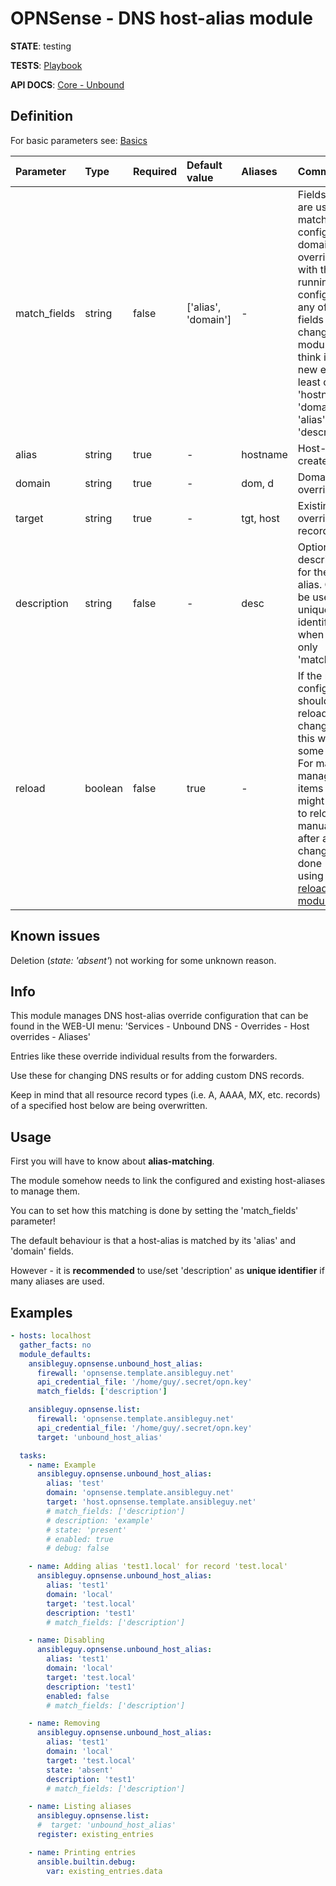 # OPNSense - DNS host-alias module

**STATE**: testing

**TESTS**: [Playbook](https://github.com/ansibleguy/collection_opnsense/blob/stable/tests/unbound_host_alias.yml)

**API DOCS**: [Core - Unbound](https://docs.opnsense.org/development/api/core/unbound.html)

## Definition

For basic parameters see: [Basics](https://github.com/ansibleguy/collection_opnsense/blob/stable/docs/use_basic.md#definition)

| Parameter    | Type   | Required | Default value | Aliases   | Comment                                                                                                                                                                                                                        |
|:-------------|:-------|:---------|:--------------|:----------|:-------------------------------------------------------------------------------------------------------------------------------------------------------------------------------------------------------------------------------|
| match_fields | string | false    | ['alias', 'domain']              | -         | Fields that are used to match configured domain-overrides with the running config - if any of those fields are changed, the module will think it's a new entry. At least one of: 'hostname', 'domain', 'alias',  'description' |
| alias        | string | true     | -             | hostname  | Host-alias to create                                                                                                                                                                                                           |
| domain       | string | true     | -             | dom, d    | Domain to override                                                                                                                                                                                                             |
| target       | string | true     | -             | tgt, host | Existing host override record                                                                                                                                                                                                  |
| description  | string | false    | -             | desc      | Optional description for the host-alias. Could be used as unique-identifier when set as only 'match_field'.                                                                                                                    |
| reload       | boolean | false    | true                 | -         | If the running config should be reloaded on change - this will take some time. For mass-managing items you might want to reload it manually after all changes are done => using the [reload module](https://github.com/ansibleguy/collection_opnsense/blob/stable/docs/use_reload.md). |

## Known issues

Deletion (_state: 'absent'_) not working for some unknown reason.

## Info

This module manages DNS host-alias override configuration that can be found in the WEB-UI menu: 'Services - Unbound DNS - Overrides - Host overrides - Aliases'

Entries like these override individual results from the forwarders.

Use these for changing DNS results or for adding custom DNS records.

Keep in mind that all resource record types (i.e. A, AAAA, MX, etc. records) of a specified host below are being overwritten.

## Usage

First you will have to know about **alias-matching**.

The module somehow needs to link the configured and existing host-aliases to manage them.

You can to set how this matching is done by setting the 'match_fields' parameter!

The default behaviour is that a host-alias is matched by its 'alias' and 'domain' fields.

However - it is **recommended** to use/set 'description' as **unique identifier** if many aliases are used.


## Examples

```yaml
- hosts: localhost
  gather_facts: no
  module_defaults:
    ansibleguy.opnsense.unbound_host_alias:
      firewall: 'opnsense.template.ansibleguy.net'
      api_credential_file: '/home/guy/.secret/opn.key'
      match_fields: ['description']

    ansibleguy.opnsense.list:
      firewall: 'opnsense.template.ansibleguy.net'
      api_credential_file: '/home/guy/.secret/opn.key'
      target: 'unbound_host_alias'

  tasks:
    - name: Example
      ansibleguy.opnsense.unbound_host_alias:
        alias: 'test'
        domain: 'opnsense.template.ansibleguy.net'
        target: 'host.opnsense.template.ansibleguy.net'
        # match_fields: ['description']
        # description: 'example'
        # state: 'present'
        # enabled: true
        # debug: false

    - name: Adding alias 'test1.local' for record 'test.local'
      ansibleguy.opnsense.unbound_host_alias:
        alias: 'test1'
        domain: 'local'
        target: 'test.local'
        description: 'test1'
        # match_fields: ['description']

    - name: Disabling
      ansibleguy.opnsense.unbound_host_alias:
        alias: 'test1'
        domain: 'local'
        target: 'test.local'
        description: 'test1'
        enabled: false
        # match_fields: ['description']

    - name: Removing
      ansibleguy.opnsense.unbound_host_alias:
        alias: 'test1'
        domain: 'local'
        target: 'test.local'
        state: 'absent'
        description: 'test1'
        # match_fields: ['description']

    - name: Listing aliases
      ansibleguy.opnsense.list:
      #  target: 'unbound_host_alias'
      register: existing_entries

    - name: Printing entries
      ansible.builtin.debug:
        var: existing_entries.data
```
